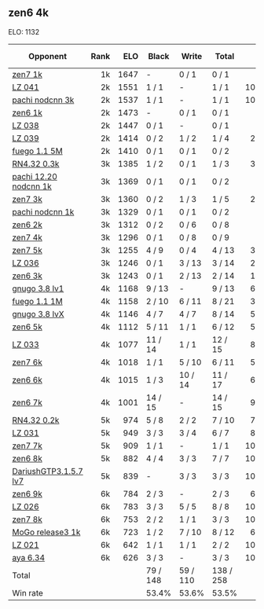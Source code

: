 ## zen6 4k ##

ELO: 1132

Opponent | Rank | ELO | Black | Write | Total | Win rate
---------|-----:|----:|-------|-------|-------|-------:
[zen7 1k](zen7%201k.md) | 1k | 1647 | - | 0 / 1 | 0 / 1 | 0.0%
[LZ 041](LZ%20041.md) | 2k | 1551 | 1 / 1 | - | 1 / 1 | 100.0%
[pachi nodcnn 3k](pachi%20nodcnn%203k.md) | 2k | 1537 | 1 / 1 | - | 1 / 1 | 100.0%
[zen6 1k](zen6%201k.md) | 2k | 1473 | - | 0 / 1 | 0 / 1 | 0.0%
[LZ 038](LZ%20038.md) | 2k | 1447 | 0 / 1 | - | 0 / 1 | 0.0%
[LZ 039](LZ%20039.md) | 2k | 1414 | 0 / 2 | 1 / 2 | 1 / 4 | 25.0%
[fuego 1.1 5M](fuego%201.1%205M.md) | 2k | 1410 | 0 / 1 | 0 / 1 | 0 / 2 | 0.0%
[RN4.32 0.3k](RN4.32%200.3k.md) | 3k | 1385 | 1 / 2 | 0 / 1 | 1 / 3 | 33.3%
[pachi 12.20 nodcnn 1k](pachi%2012.20%20nodcnn%201k.md) | 3k | 1369 | 0 / 1 | 0 / 1 | 0 / 2 | 0.0%
[zen7 3k](zen7%203k.md) | 3k | 1360 | 0 / 2 | 1 / 3 | 1 / 5 | 20.0%
[pachi nodcnn 1k](pachi%20nodcnn%201k.md) | 3k | 1329 | 0 / 1 | 0 / 1 | 0 / 2 | 0.0%
[zen6 2k](zen6%202k.md) | 3k | 1312 | 0 / 2 | 0 / 6 | 0 / 8 | 0.0%
[zen7 4k](zen7%204k.md) | 3k | 1296 | 0 / 1 | 0 / 8 | 0 / 9 | 0.0%
[zen7 5k](zen7%205k.md) | 3k | 1255 | 4 / 9 | 0 / 4 | 4 / 13 | 30.8%
[LZ 036](LZ%20036.md) | 3k | 1246 | 0 / 1 | 3 / 13 | 3 / 14 | 21.4%
[zen6 3k](zen6%203k.md) | 3k | 1243 | 0 / 1 | 2 / 13 | 2 / 14 | 14.3%
[gnugo 3.8 lv1](gnugo%203.8%20lv1.md) | 4k | 1168 | 9 / 13 | - | 9 / 13 | 69.2%
[fuego 1.1 1M](fuego%201.1%201M.md) | 4k | 1158 | 2 / 10 | 6 / 11 | 8 / 21 | 38.1%
[gnugo 3.8 lvX](gnugo%203.8%20lvX.md) | 4k | 1146 | 4 / 7 | 4 / 7 | 8 / 14 | 57.1%
[zen6 5k](zen6%205k.md) | 4k | 1112 | 5 / 11 | 1 / 1 | 6 / 12 | 50.0%
[LZ 033](LZ%20033.md) | 4k | 1077 | 11 / 14 | 1 / 1 | 12 / 15 | 80.0%
[zen7 6k](zen7%206k.md) | 4k | 1018 | 1 / 1 | 5 / 10 | 6 / 11 | 54.5%
[zen6 6k](zen6%206k.md) | 4k | 1015 | 1 / 3 | 10 / 14 | 11 / 17 | 64.7%
[zen6 7k](zen6%207k.md) | 4k | 1001 | 14 / 15 | - | 14 / 15 | 93.3%
[RN4.32 0.2k](RN4.32%200.2k.md) | 5k | 974 | 5 / 8 | 2 / 2 | 7 / 10 | 70.0%
[LZ 031](LZ%20031.md) | 5k | 949 | 3 / 3 | 3 / 4 | 6 / 7 | 85.7%
[zen7 7k](zen7%207k.md) | 5k | 909 | 1 / 1 | - | 1 / 1 | 100.0%
[zen6 8k](zen6%208k.md) | 5k | 882 | 4 / 4 | 3 / 3 | 7 / 7 | 100.0%
[DariushGTP3.1.5.7 lv7](DariushGTP3.1.5.7%20lv7.md) | 5k | 839 | - | 3 / 3 | 3 / 3 | 100.0%
[zen6 9k](zen6%209k.md) | 6k | 784 | 2 / 3 | - | 2 / 3 | 66.7%
[LZ 026](LZ%20026.md) | 6k | 783 | 3 / 3 | 5 / 5 | 8 / 8 | 100.0%
[zen7 8k](zen7%208k.md) | 6k | 753 | 2 / 2 | 1 / 1 | 3 / 3 | 100.0%
[MoGo release3 1k](MoGo%20release3%201k.md) | 6k | 723 | 1 / 2 | 7 / 10 | 8 / 12 | 66.7%
[LZ 021](LZ%20021.md) | 6k | 642 | 1 / 1 | 1 / 1 | 2 / 2 | 100.0%
[aya 6.34](aya%206.34.md) | 6k | 626 | 3 / 3 | - | 3 / 3 | 100.0%
Total | | | 79 / 148 | 59 / 110 | 138 / 258 | 
Win rate| | | 53.4% | 53.6% | 53.5% | 

